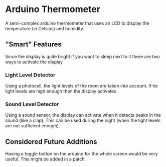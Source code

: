 # Arduino Thermometer

A semi-complex arduino thermometer that uses an LCD to display the temperature (in Celsius) and humidity.

## "Smart" Features

Since the display is quite bright if you want to sleep next to it there are two ways to activate the display

### Light Level Detector

Using a photocell, the light levels of the room are taken into account. If he light levels are high enough then the display activates

### Sound Level Detector

Using a sound sensor, the display can activate when it detects peaks in the sound (like a clap). This can be used during the night (when the light levels are not sufficient enough).

## Considered Future Additions

Having a toggle button on the arduino for the whole screen would be very useful. This might be added in a patch.
